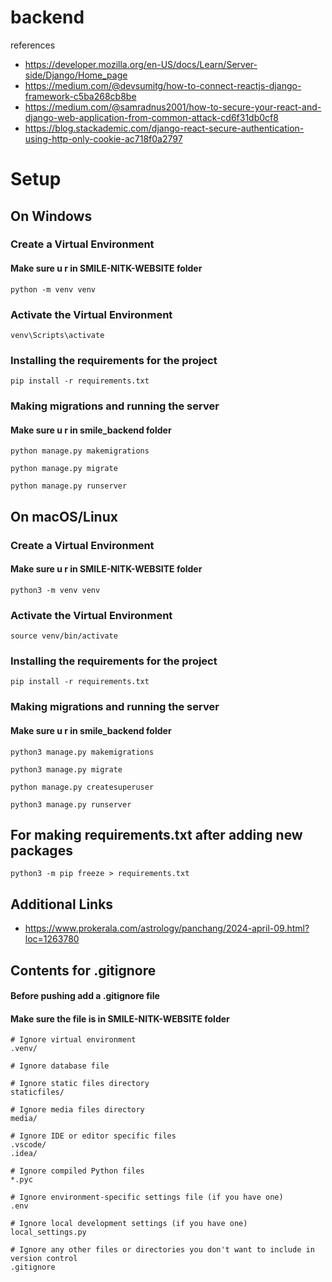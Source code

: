 # backend
references
- https://developer.mozilla.org/en-US/docs/Learn/Server-side/Django/Home_page
- https://medium.com/@devsumitg/how-to-connect-reactjs-django-framework-c5ba268cb8be
- https://medium.com/@samradnus2001/how-to-secure-your-react-and-django-web-application-from-common-attack-cd6f31db0cf8
- https://blog.stackademic.com/django-react-secure-authentication-using-http-only-cookie-ac718f0a2797

# Setup

## On Windows

### Create a Virtual Environment 

#### Make sure u r in SMILE-NITK-WEBSITE folder
```
python -m venv venv
```
### Activate the Virtual Environment 
```
venv\Scripts\activate
```
### Installing the requirements for the project
```
pip install -r requirements.txt
```
### Making migrations and running the server

#### Make sure u r in smile_backend folder
```
python manage.py makemigrations
```
```
python manage.py migrate
```
```
python manage.py runserver
```
## On macOS/Linux

### Create a Virtual Environment 

#### Make sure u r in SMILE-NITK-WEBSITE folder
```
python3 -m venv venv
```

### Activate the Virtual Environment 

```
source venv/bin/activate
```

### Installing the requirements for the project
```
pip install -r requirements.txt
```
### Making migrations and running the server

#### Make sure u r in smile_backend folder
```
python3 manage.py makemigrations
```
```
python3 manage.py migrate
```
```
python manage.py createsuperuser
```
```
python3 manage.py runserver
```

## For making requirements.txt after adding new packages
```
python3 -m pip freeze > requirements.txt
```
## Additional Links

- https://www.prokerala.com/astrology/panchang/2024-april-09.html?loc=1263780





## Contents for .gitignore
#### Before pushing add a .gitignore file
#### Make sure the file is in SMILE-NITK-WEBSITE folder

```
# Ignore virtual environment
.venv/

# Ignore database file

# Ignore static files directory
staticfiles/

# Ignore media files directory
media/

# Ignore IDE or editor specific files
.vscode/
.idea/

# Ignore compiled Python files
*.pyc

# Ignore environment-specific settings file (if you have one)
.env

# Ignore local development settings (if you have one)
local_settings.py

# Ignore any other files or directories you don't want to include in version control
.gitignore

```